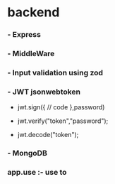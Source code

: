 # backend

### -  Express
### -  MiddleWare
### -  Input validation using zod
### - JWT jsonwebtoken
 - jwt.sign({
    // code
   },password)

 - jwt.verify("token","password");

 - jwt.decode("token");

### - MongoDB


### app.use :- use to 